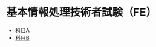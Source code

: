 # 基本情報処理技術者試験（FE）

- [科目A](https://github.com/202408pythonciot/IPA_Exam/blob/main/FE/Section_A/README.md)
- [科目B](https://github.com/202408pythonciot/IPA_Exam/blob/main/FE/Section_B/README.md)
